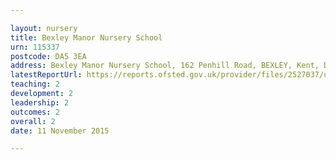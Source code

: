 ```yaml
---

layout: nursery
title: Bexley Manor Nursery School
urn: 115337
postcode: DA5 3EA
address: Bexley Manor Nursery School, 162 Penhill Road, BEXLEY, Kent, DA5 3EA
latestReportUrl: https://reports.ofsted.gov.uk/provider/files/2527037/urn/115337.pdf
teaching: 2
development: 2
leadership: 2
outcomes: 2
overall: 2
date: 11 November 2015

---
```

